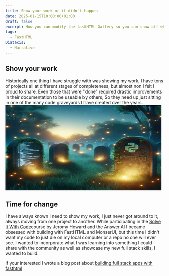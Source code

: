 ```yaml
---
title: Show your work or it didn't happen
date: 2025-01-15T10:00:00+01:00
draft: false
excerpt: How you can modify the fastHTML Gallery so you can show off what you have built
tags:
  - FastHTML
Diataxis:
  - Narrative
---
```


## Show your work

Historically one thing I have struggle with was showing my work, I have tons of projects all at different stages of completeness, but almost non I felt I proud to share. Even those that were "done" required drastic improvements in their documentation to be useable by others, So they need up just sitting in one of the many code graveyards I have created over the years. ![code graveyard](/public/images/code_graveyard.jpg)  

## Time for change

I have always known I need to show my work, I just never got around to it, always moving from one project to another.  While participating in the [Solve It With Code](https://solveit.fast.ai/)course by Jeromy Howard and the Answer.AI I became obsessed with building with FastHTML and MonserUI, but this time I didn't want my code to just die on my local computer or a repo no one will ever see. I wanted to incorporate what I was learning into something I could share with the community as well as showcase my new full stack skills, I wanted to build. 

If your interested I wrote a blog post about [building full stack apps with fasthtml](posts/full-stack.md) 